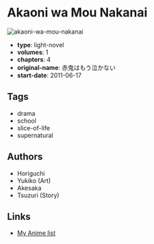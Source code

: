 # Akaoni wa Mou Nakanai

![akaoni-wa-mou-nakanai](https://cdn.myanimelist.net/images/manga/1/119151.jpg)

-   **type**: light-novel
-   **volumes**: 1
-   **chapters**: 4
-   **original-name**: 赤鬼はもう泣かない
-   **start-date**: 2011-06-17

## Tags

-   drama
-   school
-   slice-of-life
-   supernatural

## Authors

-   Horiguchi
-   Yukiko (Art)
-   Akesaka
-   Tsuzuri (Story)

## Links

-   [My Anime list](https://myanimelist.net/manga/56247/Akaoni_wa_Mou_Nakanai)
